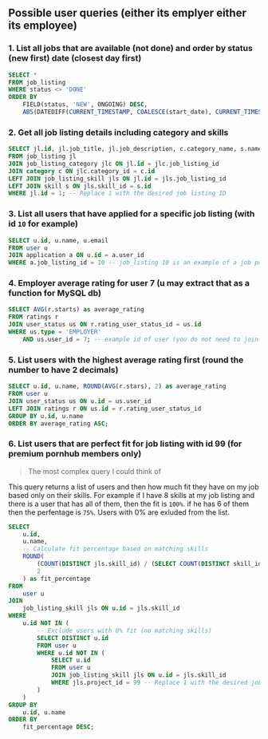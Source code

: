 ## Possible user queries (either its emplyer either its employee)

### 1. List all jobs that are available (not done) and order by status (new first) date (closest day first) 
```SQL
SELECT *
FROM job_listing
WHERE status <> 'DONE'
ORDER BY
	FIELD(status, 'NEW', ONGOING) DESC,
	ABS(DATEDIFF(CURRENT_TIMESTAMP, COALESCE(start_date), CURRENT_TIMESTAMP)) -- ensure that closest start date comes first and list after those the job listings without start_date
```

### 2. Get all job listing details including category and skills
```SQL
SELECT jl.id, jl.job_title, jl.job_description, c.category_name, s.name as skill_name
FROM job_listing jl
JOIN job_listing_category jlc ON jl.id = jlc.job_listing_id
JOIN category c ON jlc.category_id = c.id
LEFT JOIN job_listing_skill jls ON jl.id = jls.job_listing_id
LEFT JOIN skill s ON jls.skill_id = s.id
WHERE jl.id = 1; -- Replace 1 with the desired job listing ID

```

### 3. List all users that have applied for a specific job listing (with id `10` for example)
```SQL
SELECT u.id, u.name, u.email
FROM user u
JOIN application a ON u.id = a.user_id
WHERE a.job_listing_id = 10 -- job_listing 10 is an example of a job post
```

### 4. Employer average rating for user 7 (u may extract that as a function for MySQL db)
```SQL
SELECT AVG(r.starts) as average_rating
FROM ratings r
JOIN user_status us ON r.rating_user_status_id = us.id
WHERE us.type = 'EMPLOYER'
	AND us.user_id = 7; -- example id of user (you do not need to join the table of user if you know the user id)
```

### 5. List users with the highest average rating first (round the number to have 2 decimals)
```SQL
SELECT u.id, u.name, ROUND(AVG(r.stars), 2) as average_rating
FROM user u
JOIN user_status us ON u.id = us.user_id
LEFT JOIN ratings r ON us.id = r.rating_user_status_id
GROUP BY u.id, u.name
ORDER BY average_rating ASC;
```

### 6. List users that are perfect fit for job listing with id 99 (for premium pornhub members only)
> The most complex query I could think of

This query returns a list of users and then how much fit they have on my job based only on their skills.
For example if I have 8 skills at my job listing and there is a user that has all of them, then the fit is `100%`. if he has 6 of them then the perfentage is `75%`. Users with 0% are exluded from the list.
```SQL
SELECT
    u.id,
    u.name,
    -- Calculate fit percentage based on matching skills
    ROUND(
        (COUNT(DISTINCT jls.skill_id) / (SELECT COUNT(DISTINCT skill_id) FROM job_listing_skill WHERE project_id = 1)) * 100,
        2
    ) as fit_percentage
FROM
    user u
JOIN
    job_listing_skill jls ON u.id = jls.skill_id
WHERE
    u.id NOT IN (
        -- Exclude users with 0% fit (no matching skills)
        SELECT DISTINCT u.id
        FROM user u
        WHERE u.id NOT IN (
            SELECT u.id
            FROM user u
            JOIN job_listing_skill jls ON u.id = jls.skill_id
            WHERE jls.project_id = 99 -- Replace 1 with the desired job listing ID
        )
    )
GROUP BY
    u.id, u.name
ORDER BY
    fit_percentage DESC;

```
